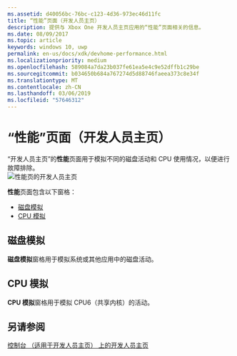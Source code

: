 ```yaml
---
ms.assetid: d40056bc-76bc-c123-4d36-973ec46d11fc
title: “性能”页面（开发人员主页）
description: 提供与 Xbox One 开发人员主页应用的“性能”页面相关的信息。
ms.date: 08/09/2017
ms.topic: article
keywords: windows 10, uwp
permalink: en-us/docs/xdk/devhome-performance.html
ms.localizationpriority: medium
ms.openlocfilehash: 589084a7da23b037fe61ea5e4c9e52dffb1c29be
ms.sourcegitcommit: b034650b684a767274d5d88746faeea373c8e34f
ms.translationtype: MT
ms.contentlocale: zh-CN
ms.lasthandoff: 03/06/2019
ms.locfileid: "57646312"
---
```

# <a name="performance-page-dev-home"></a>“性能”页面（开发人员主页）
   
  
“开发人员主页”的**性能**页面用于模拟不同的磁盘活动和 CPU 使用情况，以便进行故障排除。   
 ![性能页的开发人员主页](images/devhome_performance.png)   
  
**性能**页面包含以下窗格：   
 
   *  [磁盘模拟](#ID4EEB)  
   *  [CPU 模拟](#ID4EOB)  

 
<a id="ID4EEB"></a>

   

## <a name="disk-simulation"></a>磁盘模拟  
   
  
**磁盘模拟**窗格用于模拟系统或其他应用中的磁盘活动。   
  
<a id="ID4EOB"></a>

   

## <a name="cpu-simulation"></a>CPU 模拟  
   
  
**CPU 模拟**窗格用于模拟 CPU6（共享内核）的活动。   
  
<a id="ID4EYB"></a>

   

## <a name="see-also"></a>另请参阅  
 [控制台 （适用于开发人员主页） 上的开发人员主页](dev-home.md)

  